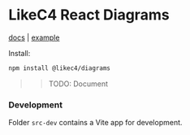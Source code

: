 # LikeC4 React Diagrams

[docs](https://likec4.dev/docs/) | [example](https://likec4.dev/examples/bigbank/likec4/)

Install:

```bash
npm install @likec4/diagrams
```

> > TODO: Document

### Development

Folder `src-dev` contains a Vite app for development.
